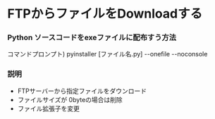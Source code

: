 # FTPからファイルをDownloadする

### Python ソースコードをexeファイルに配布すう方法
コマンドプロンプト) pyinstaller [ファイル名.py] --onefile --noconsole  

### 説明
- FTPサーバーから指定ファイルをダウンロード  
- ファイルサイズが 0byteの場合は削除  
- ファイル拡張子を変更  
